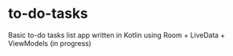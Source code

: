 # to-do-tasks

Basic to-do tasks list app written in Kotlin using Room + LiveData + ViewModels (in progress)
